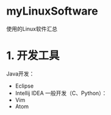 # myLinuxSoftware
使用的Linux软件汇总

# 1. 开发工具
Java开发：
  - Eclipse
  - Intellij IDEA
一般开发（C、Python）：
  - Vim
  - Atom

